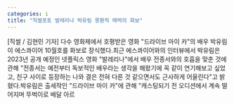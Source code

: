 ```yaml
---
categories: i
title: "직썰포토 발레리나 박유림 몽환적 매력의 화보"
---
```

[직썰 / 김현민 기자] 다수 영화제에서 호평받은 영화 "드라이브 마이 카"의 배우 박유림이 에스콰이어 10월호를 화보로 장식했다.최근 에스콰이어와의 인터뷰에서 박유림은 2023년 공개 예정인 넷플릭스 영화 "발레리나"에서 배우 전종서와의 호흡을 맞춘 것에 관해 "전종서는 예전부터 독보적인 배우라는 생각을 해왔기에 꼭 같이 연기해보고 싶었고, 친구 사이로 등장하는 나와 결은 전혀 다른 것 같으면서도 근사하게 어울린다"고 밝혔다.박유림은 출세작인 "드라이브 마이 카"에 관해 "캐스팅되기 전 오디션에서 계속 떨어지며 뚜벅이로 배달 아르